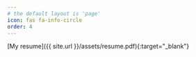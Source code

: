 ```yaml
---
# the default layout is 'page'
icon: fas fa-info-circle
order: 4
---
```

[My resume]({{ site.url }}/assets/resume.pdf){:target="_blank"}

